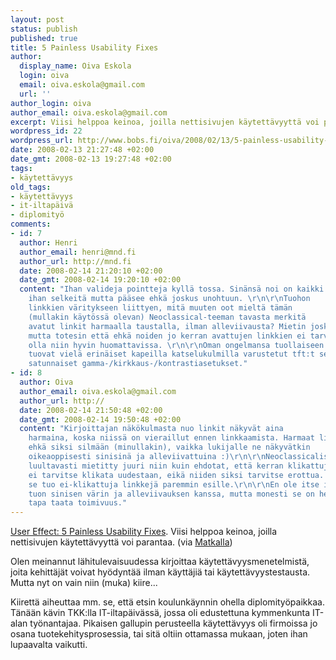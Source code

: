 ```yaml
---
layout: post
status: publish
published: true
title: 5 Painless Usability Fixes
author:
  display_name: Oiva Eskola
  login: oiva
  email: oiva.eskola@gmail.com
  url: ''
author_login: oiva
author_email: oiva.eskola@gmail.com
excerpt: Viisi helppoa keinoa, joilla nettisivujen käytettävyyttä voi parantaa.
wordpress_id: 22
wordpress_url: http://www.bobs.fi/oiva/2008/02/13/5-painless-usability-fixes/
date: 2008-02-13 21:27:48 +02:00
date_gmt: 2008-02-13 19:27:48 +02:00
tags:
- käytettävyys
old_tags:
- käytettävyys
- it-iltapäivä
- diplomityö
comments:
- id: 7
  author: Henri
  author_email: henri@mnd.fi
  author_url: http://mnd.fi
  date: 2008-02-14 21:20:10 +02:00
  date_gmt: 2008-02-14 19:20:10 +02:00
  content: "Ihan valideja pointteja kyllä tossa. Sinänsä noi on kaikki
    ihan selkeitä mutta pääsee ehkä joskus unohtuun. \r\n\r\nTuohon
    linkkien väritykseen liittyen, mitä muuten oot mieltä tämän
    (mullakin käytössä olevan) Neoclassical-teeman tavasta merkitä
    avatut linkit harmaalla taustalla, ilman alleviivausta? Mietin joskus sen muuttamista
    mutta totesin että ehkä noiden jo kerran avattujen linkkien ei tarvi
    olla niin hyvin huomattavissa. \r\n\r\nOman ongelmansa tuollaiseen linkkien merkkaukseen
    tuovat vielä erinäiset kapeilla katselukulmilla varustetut tft:t sekä
    satunnaiset gamma-/kirkkaus-/kontrastiasetukset."
- id: 8
  author: Oiva
  author_email: oiva.eskola@gmail.com
  author_url: http://
  date: 2008-02-14 21:50:48 +02:00
  date_gmt: 2008-02-14 19:50:48 +02:00
  content: "Kirjoittajan näkökulmasta nuo linkit näkyvät aina
    harmaina, koska niissä on vieraillut ennen linkkaamista. Harmaat linkit pistävät
    ehkä siksi silmään (minullakin), vaikka lukijalle ne näkyvätkin
    oikeaoppisesti sinisinä ja alleviivattuina :)\r\n\r\nNeoclassicalissa on
    luultavasti mietitty juuri niin kuin ehdotat, että kerran klikattuja linkkejä
    ei tarvitse klikata uudestaan, eikä niiden siksi tarvitse erottua. Samalla
    se tuo ei-klikattuja linkkejä paremmin esille.\r\n\r\nEn ole itse ihan-niin-tarkka
    tuon sinisen värin ja alleviivauksen kanssa, mutta monesti se on helpoin
    tapa taata toimivuus."
---
```

<p><a href="http://www.usereffect.com/topic/5-painless-usability-fixes" target="_blank">User Effect: 5 Painless Usability Fixes</a>. Viisi helppoa keinoa, joilla nettisivujen käytettävyyttä voi parantaa. (via <a href="http://www.matkalla.org/blog/archives/2008/02/links_for_20080213.html">Matkalla</a>)</p>
<p>Olen meinannut lähitulevaisuudessa kirjoittaa käytettävyysmenetelmistä, joita kehittäjät voivat hyödyntää ilman käyttäjiä tai käytettävyystestausta. Mutta nyt on vain niin (muka) kiire...</p>
<p>Kiirettä aiheuttaa mm. se, että etsin koulunkäynnin ohella diplomityöpaikkaa. Tänään kävin TKK:lla IT-iltapäivässä, jossa oli edustettuna kymmenkunta IT-alan työnantajaa. Pikaisen gallupin perusteella käytettävyys oli firmoissa jo osana tuotekehitysprosessia, tai sitä oltiin ottamassa mukaan, joten ihan lupaavalta vaikutti.</p>

